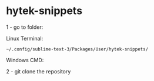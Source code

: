 # hytek-snippets

1 - go to folder:

  Linux Terminal: 
    
    ~/.config/sublime-text-3/Packages/User/hytek-snippets/
  
  Windows CMD: 

2 - git clone the repository

